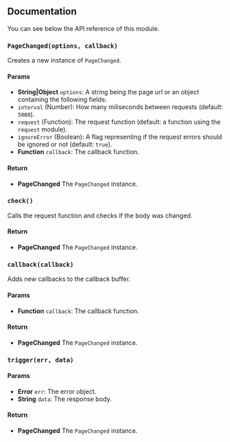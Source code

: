 ## Documentation

You can see below the API reference of this module.

### `PageChanged(options, callback)`
Creates a new instance of `PageChanged`.

#### Params

- **String|Object** `options`: A string being the page url or an object containing the following fields:
 - `interval` (Number): How many miliseconds between requests (default: `5000`).
 - `request` (Function): The request function (default: a function using the `request` module).
 - `ignoreError` (Boolean): A flag representing if the request errors should be ignored or not (default: `true`).
- **Function** `callback`: The callback function.

#### Return
- **PageChanged** The `PageChanged` instance.

### `check()`
Calls the request function and checks if the body was changed.

#### Return
- **PageChanged** The `PageChanged` instance.

### `callback(callback)`
Adds new callbacks to the callback buffer.

#### Params

- **Function** `callback`: The callback function.

#### Return
- **PageChanged** The `PageChanged` instance.

### `trigger(err, data)`

#### Params

- **Error** `err`: The error object.
- **String** `data`: The response body.

#### Return
- **PageChanged** The `PageChanged` instance.

